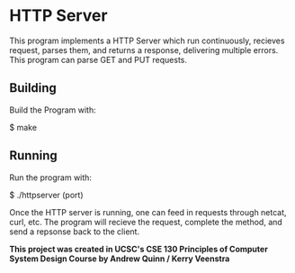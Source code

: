 # HTTP Server

This program implements a HTTP Server which run continuously, recieves request, parses them, and returns a response, delivering multiple errors. This program can parse GET and PUT requests.

## Building

Build the Program with:

$ make 

## Running

Run the program with:

$ ./httpserver (port)

Once the HTTP server is running, one can feed in requests through netcat, curl, etc. The program will recieve the request, complete the method, and send a repsonse back to the client.

**This project was created in UCSC's CSE 130 Principles of Computer System Design Course by Andrew Quinn / Kerry Veenstra**